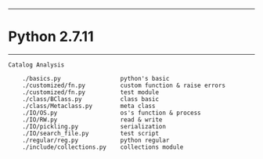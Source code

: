 ------------------------
# Python 2.7.11
------------------------

	Catalog Analysis

		./basics.py 				python's basic
		./customized/fn.py  		custom function & raise errors
		./customized/fn.py 			test module
		./class/BClass.py 			class basic
		./class/Metaclass.py 		meta class
		./IO/OS.py 					os's function & process
		./IO/RW.py 					read & write
		./IO/pickling.py 			serialization
		./IO/search_file.py 		test script
		./regular/reg.py 			python regular
		./include/collections.py 	collections module